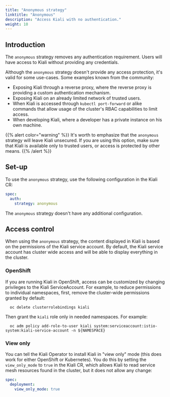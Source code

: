 ```yaml
---
title: "Anonymous strategy"
linktitle: "Anonymous"
description: "Access Kiali with no authentication."
weight: 10
---
```


## Introduction

The `anonymous` strategy removes any authentication requirement. Users will
have access to Kiali without providing any credentials.

Although the `anonymous` strategy doesn't provide any access protection, it's
valid for some use-cases. Some examples known from the community:

* Exposing Kiali through a reverse proxy, where the reverse proxy is providing a custom authentication mechanism.
* Exposing Kiali on an already limited network of trusted users.
* When Kiali is accessed through `kubectl port-forward` or alike commands that allow usage of the cluster's RBAC capabilities to limit access.
* When developing Kiali, where a developer has a private instance on his own machine.


{{% alert color="warning" %}}
It's worth to emphasize that the `anonymous`
strategy will leave Kiali unsecured. If you are using this option, make sure
that Kiali is available only to trusted users, or access is protected by other
means.
{{% /alert %}}

## Set-up

To use the `anonymous` strategy, use the following configuration in the Kiali CR:

```yaml
spec:
  auth:
    strategy: anonymous
```

The `anonymous` strategy doesn't have any additional configuration.

## Access control

When using the `anonymous` strategy, the content displayed in Kiali is based on
the permissions of the Kiali service account. By default, the Kiali service
account has cluster wide access and will be able to display everything in the
cluster.

### OpenShift

If you are running Kiali in OpenShift, access can be customized by changing
privileges to the Kiali ServiceAccount. For example, to reduce permissions to
individual namespaces, first, remove the cluster-wide permissions granted by
default:

```
  oc delete clusterrolebindings kiali
```

Then grant the `kiali` role only in needed namespaces. For example:

```
  oc adm policy add-role-to-user kiali system:serviceaccount:istio-system:kiali-service-account -n ${NAMESPACE}
```

### View only

You can tell the Kiali Operator to install Kiali in "view only"
mode (this does work for either OpenShift or Kubernetes). You do this by
setting the `view_only_mode` to `true` in the Kiali CR, which
allows Kiali to read service mesh resources found in the cluster, but it does
not allow any change:

```yaml
spec:
  deployment:
    view_only_mode: true
```
